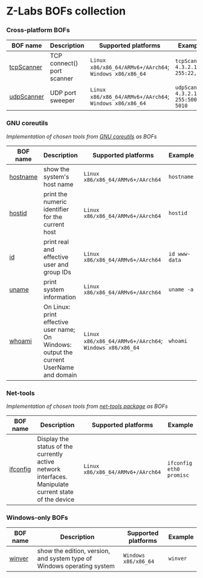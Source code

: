 # Z-Labs BOFs collection

### Cross-platform BOFs

| BOF name  | Description | Supported platforms | Example
| ------------- | ---------------------------------------------------- | --------------------------- | ------------------ |
| [tcpScanner](src/tcpScanner.zig)  | TCP connect() port scanner  | `Linux x86/x86_64/ARMv6+/AArch64`; `Windows x86/x86_64` | `tcpScanner 4.3.2.1-255:22,80` |
| [udpScanner](src/udpScanner.zig) | UDP port sweeper | `Linux x86/x86_64/ARMv6+/AArch64`; `Windows x86/x86_64` | `udpScanner 4.3.2.1-255:5000-5010` |

### GNU coreutils

*Implementation of chosen tools from [GNU coreutils](http://git.savannah.gnu.org/gitweb/?p=coreutils.git) as BOFs*

| BOF name  | Description | Supported platforms | Example
| ------------- | ---------------------------------------------------- | --------------------------- | ------------------ |
| [hostname](src/coreutils/hostname.zig) | show the system's host name | `Linux x86/x86_64/ARMv6+/AArch64` | `hostname` |
| [hostid](src/coreutils/hostid.zig) | print the numeric identifier for the current host | `Linux x86/x86_64/ARMv6+/AArch64` | `hostid` |
| [id](src/coreutils/id.zig) | print real and effective user and group IDs | `Linux x86/x86_64/ARMv6+/AArch64` | `id www-data` |
| [uname](src/coreutils/uname.zig) | print system information | `Linux x86/x86_64/ARMv6+/AArch64` | `uname -a` |
| [whoami](src/whoami.zig) | On Linux: print effective user name; On Windows: output the current UserName and domain | `Linux x86/x86_64/ARMv6+/AArch64`; `Windows x86/x86_64` | `whoami` |

### Net-tools

*Implementation of chosen tools from [net-tools package](https://salsa.debian.org/debian/net-tools) as BOFs*

| BOF name  | Description | Supported platforms | Example
| ------------- | ---------------------------------------------------- | --------------------------- | ------------------ |
| [ifconfig](src/net-tools/ifconfig.zig) | Display the status of the currently active network interfaces. Manipulate current state of the device | `Linux x86/x86_64/ARMv6+/AArch64` | `ifconfig eth0 promisc` |

### Windows-only BOFs

| BOF name  | Description | Supported platforms | Example
| ------------- | ---------------------------------------------------- | --------------------------- | ------------------ |
| [winver](src/wWinver.zig) | show the edition, version, and system type of Windows operating system | `Windows x86/x86_64` | `winver` |
